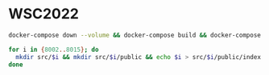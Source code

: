 # WSC2022

```bash
docker-compose down --volume && docker-compose build && docker-compose up -d
```

```bash
for i in {8002..8015}; do
  mkdir src/$i && mkdir src/$i/public && echo $i > src/$i/public/index.html
done
```
